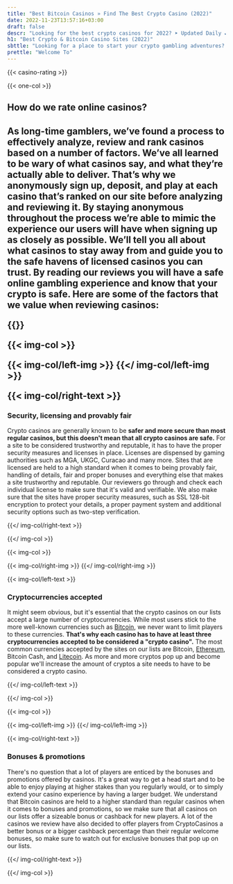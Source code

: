 ```yaml
---
title: "Best Bitcoin Casinos » Find The Best Crypto Casino (2022)"
date: 2022-11-23T13:57:16+03:00
draft: false
descr: "Looking for the best crypto casinos for 2022? ➤ Updated Daily ✔️ Exclusive Bonuses ✔️ Expert Reviews ✔️ Find the best bitcoin casino for you!"
h1: "Best Crypto & Bitcoin Casino Sites (2022)"
sbttle: "Looking for a place to start your crypto gambling adventures? We’ve been there. We spent countless hours of researching different casinos in an attempt to find the best casino to play at, and to help others do the same. Our team consists of casino enthusiasts from all over the world that play, analyze, review and rank casinos based on the value they bring players. The lists are also updated daily so that you’re never missing out on the latest bonuses."
prettle: "Welcome To"
---
```


{{< casino-rating >}}

{{< one-col >}}
<h2>How do we rate online casinos?<h2>
<p>As long-time gamblers, we’ve found a process to effectively analyze, review and rank casinos based on a number of factors. We’ve all learned to be wary of what casinos say, and what they’re actually able to deliver. That’s why we anonymously sign up, deposit, and play at each casino that’s ranked on our site before analyzing and reviewing it. By staying anonymous throughout the process we’re able to mimic the experience our users will have when signing up as closely as possible. We’ll tell you all about what casinos to stay away from and guide you to the safe havens of licensed casinos you can trust. By reading our reviews you will have a safe online gambling experience and know that your crypto is safe.  Here are some of the factors that we value when reviewing casinos:</p>
{{</ one-col >}}

{{< img-col >}}

{{< img-col/left-img >}} <amp-img width="145" height="145" alt="Security and licenses icon" src="/images/icons/security.svg"></amp-img> {{</ img-col/left-img >}}

{{< img-col/right-text >}} <h3 class="mb-0 mb-lg-30">Security, licensing and provably fair</h3><p>Crypto casinos are generally known to be <b>safer and more secure than most regular casinos, but this doesn't mean that all crypto casinos are safe.</b> For a site to be considered trustworthy and reputable, it has to have the proper security measures and licenses in place. Licenses are dispensed by gaming authorities such as MGA, UKGC, Curacao and many more. Sites that are licensed are held to a high standard when it comes to being provably fair, handling of details, fair and proper bonuses and everything else that makes a site trustworthy and reputable. Our reviewers go through and check each individual license to make sure that it's valid and verifiable. We also make sure that the sites have proper security measures, such as SSL 128-bit encryption to protect your details, a proper payment system and additional security options such as two-step verification.</p>{{</ img-col/right-text >}}

{{</ img-col >}}

{{< img-col >}}

{{< img-col/right-img >}} <amp-img width="145" height="145" alt="Security and licenses icon" src="/images/icons/crypto.svg"></amp-img> {{</ img-col/right-img >}}

{{< img-col/left-text >}} <h3 class="mb-0 mb-lg-30">Cryptocurrencies accepted</h3><p>It might seem obvious, but it's essential that the crypto casinos on our lists accept a large number of cryptocurrencies. While most users stick to the more well-known currencies such as <a href="https://cryptocasinos.com/news/what-is-bitcoin/">Bitcoin</a>, we never want to limit players to these currencies. <b>That's why each casino has to have at least three cryptocurrencies accepted to be considered a "crypto casino".</b> The most common currencies accepted by the sites on our lists are Bitcoin, <a href="https://cryptocasinos.com/news/what-is-ethereum/">Ethereum</a>, Bitcoin Cash, and <a href="https://cryptocasinos.com/news/what-is-litecoin/">Litecoin</a>. As more and more cryptos pop up and become popular we'll increase the amount of cryptos a site needs to have to be considered a crypto casino.</p>{{</ img-col/left-text >}}

{{</ img-col >}}

{{< img-col >}}

{{< img-col/left-img >}} <amp-img width="145" height="145" alt="Security and licenses icon" src="/images/icons/crypto-bonuses.svg"></amp-img> {{</ img-col/left-img >}}

{{< img-col/right-text >}} <h3 class="mb-0 mb-lg-30">Bonuses & promotions</h3><p>There's no question that a lot of players are enticed by the bonuses and promotions offered by casinos. It's a great way to get a head start and to be able to enjoy playing at higher stakes than you regularly would, or to simply extend your casino experience by having a larger budget. We understand that Bitcoin casinos are held to a higher standard than regular casinos when it comes to bonuses and promotions, so we make sure that all casinos on our lists offer a sizeable bonus or cashback for new players. A lot of the casinos we review have also decided to offer players from CryptoCasinos a better bonus or a bigger cashback percentage than their regular welcome bonuses, so make sure to watch out for exclusive bonuses that pop up on our lists.</p>{{</ img-col/right-text >}}

{{</ img-col >}}